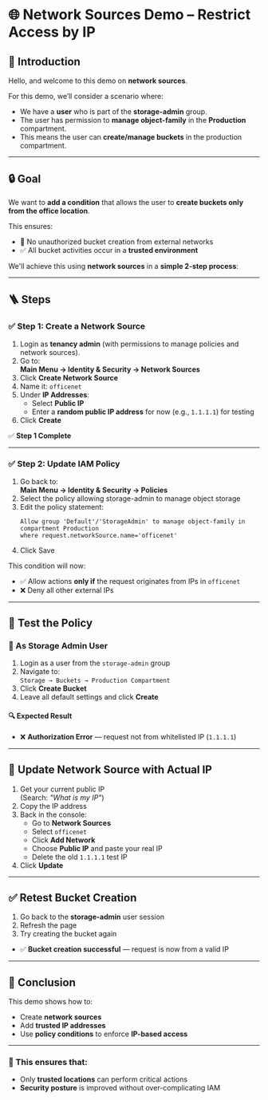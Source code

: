 # 🌐 Network Sources Demo – Restrict Access by IP

## 👋 Introduction

Hello, and welcome to this demo on **network sources**.

For this demo, we’ll consider a scenario where:

- We have a **user** who is part of the **storage-admin** group.
- The user has permission to **manage object-family** in the **Production** compartment.
- This means the user can **create/manage buckets** in the production compartment.

---

## 🔒 Goal

We want to **add a condition** that allows the user to **create buckets only from the office location**.

This ensures:

- 🚫 No unauthorized bucket creation from external networks
- ✅ All bucket activities occur in a **trusted environment**

We'll achieve this using **network sources** in a **simple 2-step process**:

---

## 🪜 Steps

### ✅ Step 1: Create a Network Source

1. Login as **tenancy admin** (with permissions to manage policies and network sources).
2. Go to:  
   **Main Menu → Identity & Security → Network Sources**
3. Click **Create Network Source**
4. Name it: `officenet`
5. Under **IP Addresses**:
   - Select **Public IP**
   - Enter a **random public IP address** for now (e.g., `1.1.1.1`) for testing
6. Click **Create**

✅ **Step 1 Complete**

---

### ✅ Step 2: Update IAM Policy

1. Go back to:  
   **Main Menu → Identity & Security → Policies**
2. Select the policy allowing storage-admin to manage object storage
3. Edit the policy statement:
   ```text
   Allow group 'Default'/'StorageAdmin' to manage object-family in compartment Production 
   where request.networkSource.name='officenet'
   ```
4. Click Save

This condition will now:

- ✅ Allow actions **only if** the request originates from IPs in `officenet`
- ❌ Deny all other external IPs

---

## 🧪 Test the Policy

### 🔄 As Storage Admin User

1. Login as a user from the `storage-admin` group  
2. Navigate to:  
   `Storage → Buckets → Production Compartment`  
3. Click **Create Bucket**  
4. Leave all default settings and click **Create**

#### 🔍 Expected Result

- ❌ **Authorization Error** — request not from whitelisted IP (`1.1.1.1`)

---

## 🔁 Update Network Source with Actual IP

1. Get your current public IP  
   (Search: _"What is my IP"_)  
2. Copy the IP address  
3. Back in the console:  
   - Go to **Network Sources**  
   - Select `officenet`  
   - Click **Add Network**  
   - Choose **Public IP** and paste your real IP  
   - Delete the old `1.1.1.1` test IP  
4.  Click **Update**

---

## ✅ Retest Bucket Creation

1. Go back to the **storage-admin** user session  
2. Refresh the page  
3. Try creating the bucket again

- ✅ **Bucket creation successful** — request is now from a valid IP

---

## 🧠 Conclusion

This demo shows how to:

- Create **network sources**
- Add **trusted IP addresses**
- Use **policy conditions** to enforce **IP-based access**

---

### 🎯 This ensures that:

- Only **trusted locations** can perform critical actions  
- **Security posture** is improved without over-complicating IAM
